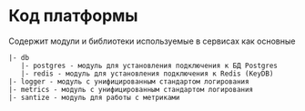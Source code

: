 # Код платформы

Содержит модули и библиотеки используемые в сервисах как основные

```
|- db
   |- postgres - модуль для установления подключения к БД Postgres
   |- redis - модуль для установления подключения к Redis (KeyDB)
|- logger - модуль с унифицированным стандартом логирования
|- metrics - модуль с унифицированным стандартом логирования
|- santize - модуль для работы с метриками
```